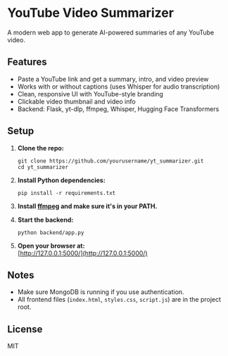 # YouTube Video Summarizer

A modern web app to generate AI-powered summaries of any YouTube video.

## Features

- Paste a YouTube link and get a summary, intro, and video preview
- Works with or without captions (uses Whisper for audio transcription)
- Clean, responsive UI with YouTube-style branding
- Clickable video thumbnail and video info
- Backend: Flask, yt-dlp, ffmpeg, Whisper, Hugging Face Transformers

## Setup

1. **Clone the repo:**
   ```
   git clone https://github.com/yourusername/yt_summarizer.git
   cd yt_summarizer
   ```

2. **Install Python dependencies:**
   ```
   pip install -r requirements.txt
   ```

3. **Install [ffmpeg](https://ffmpeg.org/download.html) and make sure it's in your PATH.**

4. **Start the backend:**
   ```
   python backend/app.py
   ```

5. **Open your browser at:**  
   [http://127.0.0.1:5000/](http://127.0.0.1:5000/)

## Notes

- Make sure MongoDB is running if you use authentication.
- All frontend files (`index.html`, `styles.css`, `script.js`) are in the project root.

## License

MIT

